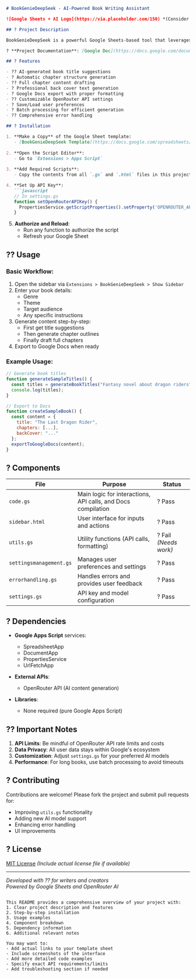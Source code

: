 ```markdown
# BookGenieDeepSeek - AI-Powered Book Writing Assistant

![Google Sheets + AI Logo](https://via.placeholder.com/150) *(Consider adding a logo/image here)*

## ? Project Description

BookGenieDeepSeek is a powerful Google Sheets-based tool that leverages AI (via OpenRouter API) to assist writers in generating structured book content. From initial title ideas to complete chapter drafts and back cover text, this tool streamlines the book creation process and compiles everything into a ready-to-edit Google Docs document.

? **Project Documentation**: [Google Doc](https://docs.google.com/document/d/1l9cI4RFjVgWM8zAn7CKzCGjbTbvl63F8Fy2vg3zdS8o/)

## ? Features

- ?? AI-generated book title suggestions
- ? Automatic chapter structure generation
- ?? Full chapter content drafting
- ? Professional back cover text generation
- ? Google Docs export with proper formatting
- ?? Customizable OpenRouter API settings
- ? Save/Load user preferences
- ? Batch processing for efficient generation
- ?? Comprehensive error handling

## ? Installation

1. **Make a Copy** of the Google Sheet template:
   - [BookGenieDeepSeek Template](https://docs.google.com/spreadsheets/d/YOUR_SHEET_ID/edit?usp=sharing) *(Replace with actual link)*
   
2. **Open the Script Editor**:
   - Go to `Extensions > Apps Script`
   
3. **Add Required Scripts**:
   - Copy the contents from all `.gs` and `.html` files in this project into corresponding files in the Apps Script editor

4. **Set Up API Key**:
   ```javascript
   // In settings.gs
   function setOpenRouterAPIKey() {
     PropertiesService.getScriptProperties().setProperty('OPENROUTER_API_KEY', 'your-api-key-here');
   }
   ```

5. **Authorize and Reload**:
   - Run any function to authorize the script
   - Refresh your Google Sheet

## ?? Usage

### Basic Workflow:
1. Open the sidebar via `Extensions > BookGenieDeepSeek > Show Sidebar`
2. Enter your book details:
   - Genre
   - Theme
   - Target audience
   - Any specific instructions
3. Generate content step-by-step:
   - First get title suggestions
   - Then generate chapter outlines
   - Finally draft full chapters
4. Export to Google Docs when ready

### Example Usage:
```javascript
// Generate book titles
function generateSampleTitles() {
  const titles = generateBookTitles("Fantasy novel about dragon riders");
  console.log(titles);
}

// Export to Docs
function createSampleBook() {
  const content = {
    title: "The Last Dragon Rider",
    chapters: [...],
    backCover: "..."
  };
  exportToGoogleDocs(content);
}
```

## ? Components

| File | Purpose | Status |
|------|---------|--------|
| `code.gs` | Main logic for interactions, API calls, and Docs compilation | ? Pass |
| `sidebar.html` | User interface for inputs and actions | ? Pass |
| `utils.gs` | Utility functions (API calls, formatting) | ? Fail *(Needs work)* |
| `settingsmanagement.gs` | Manages user preferences and settings | ? Pass |
| `errorhandling.gs` | Handles errors and provides user feedback | ? Pass |
| `settings.gs` | API key and model configuration | ? Pass |

## ? Dependencies

- **Google Apps Script** services:
  - SpreadsheetApp
  - DocumentApp
  - PropertiesService
  - UrlFetchApp
  
- **External APIs**:
  - OpenRouter API (AI content generation)
  
- **Libraries**:
  - None required (pure Google Apps Script)

## ?? Important Notes

1. **API Limits**: Be mindful of OpenRouter API rate limits and costs
2. **Data Privacy**: All user data stays within Google's ecosystem
3. **Customization**: Adjust `settings.gs` for your preferred AI models
4. **Performance**: For long books, use batch processing to avoid timeouts

## ? Contributing

Contributions are welcome! Please fork the project and submit pull requests for:
- Improving `utils.gs` functionality
- Adding new AI model support
- Enhancing error handling
- UI improvements

## ? License

[MIT License](LICENSE) *(Include actual license file if available)*

---

*Developed with ?? for writers and creators*  
*Powered by Google Sheets and OpenRouter AI*
```

This README provides a comprehensive overview of your project with:
1. Clear project description and features
2. Step-by-step installation
3. Usage examples
4. Component breakdown
5. Dependency information
6. Additional relevant notes

You may want to:
- Add actual links to your template sheet
- Include screenshots of the interface
- Add more detailed code examples
- Specify exact API requirements/limits
- Add troubleshooting section if needed